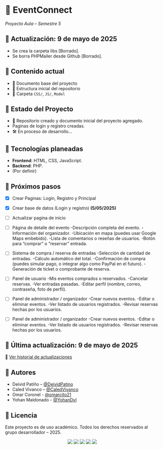 # 🎉 EventConnect  
_Proyecto Aula – Semestre 5_

## 📅 Actualización: 9 de mayo de 2025
- Se crea la carpeta libs [Borrado].
- Se borra PHPMailer desde Github [Borrado].
  

## 📂 Contenido actual
- 📄 Documento base del proyecto 
- 📁 Estructura inicial del repositorio
- 📁 Carpeta `CSS/`, `JS/`, `Model`

## 📁 Estado del Proyecto
- 🚀 Repositorio creado y documento inicial del proyecto agregado.
- Paginas de login y registro creadas.
- 🛠️ En proceso de desarrollo...

## 🧠 Tecnologías planeadas
- **Frontend**: HTML, CSS, JavaScript.
- **Backend**: PHP.
- (Por definir)

## 📌 Próximos pasos
- [X] Crear Paginas: Login, Registro y Principal
- [X] Crear base de datos (Login y registro) **(5/05/2025)**
- [ ] Actualizar pagina de inicio
- [ ] Página de detalle del evento
      -Descripción completa del evento.
      -Información del organizador.
      -Ubicación en mapa (puedes usar Google Maps embebido).
      -Lista de comentarios o reseñas de usuarios.
      -Botón para “comprar” o “reservar” entrada.
- [ ] Sistema de compra / reserva de entradas
      -Selección de cantidad de entradas.
      -Cálculo automático del total.
      -Confirmación de compra (puedes simular pago, o integrar algo como PayPal en el futuro).
      -Generación de ticket o comprobante de reserva.
- [ ] Panel de usuario
      -Mis eventos comprados o reservados.
      -Cancelar reservas.
      -Ver entradas pasadas.
      -Editar perfil (nombre, correo, contraseña, foto de perfil).
- [ ] Panel de administrador / organizador
      -Crear nuevos eventos.
      -Editar o eliminar eventos.
      -Ver listado de usuarios registrados.
      -Revisar reservas hechas por los usuarios.
- [ ] Panel de administrador / organizador
      -Crear nuevos eventos.
      -Editar o eliminar eventos.
      -Ver listado de usuarios registrados.
      -Revisar reservas hechas por los usuarios.


  

## 📅 Última actualización: 9 de mayo de 2025
📘 [Ver historial de actualizaciones](CHANGELOG.md)

## 👥 Autores
- Deivid Patiño – [@DeividPatino](https://github.com/DeividPatino)
- Caled Vivanco – [@CaledVivanco](https://github.com/CaledVivanco)
- Omar Coronel - [@omarcito21](https://github.com/omarcito21)
- Yohan Maldonado - [@YohanDvl](https://github.com/YohanDvl)

## 🧾 Licencia
Este proyecto es de uso académico. Todos los derechos reservados al grupo desarrollador – 2025.

<p align="center">
  <img src="https://img.shields.io/badge/HTML5-E34F26?logo=html5&logoColor=white" />
  <img src="https://img.shields.io/badge/GitHub-181717?logo=github&logoColor=white" />
  <img src="https://img.shields.io/badge/CSS3-1572B6?logo=css3&logoColor=white" />
  <img src="https://img.shields.io/badge/JavaScript-F7DF1E?logo=javascript&logoColor=black" />
  <img src="https://img.shields.io/badge/PHP-777BB4?logo=php&logoColor=white" />
</p>

